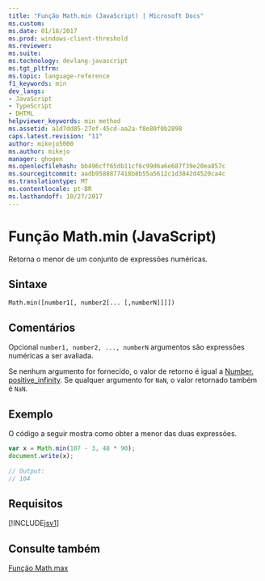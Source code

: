 ```yaml
---
title: "Função Math.min (JavaScript) | Microsoft Docs"
ms.custom: 
ms.date: 01/18/2017
ms.prod: windows-client-threshold
ms.reviewer: 
ms.suite: 
ms.technology: devlang-javascript
ms.tgt_pltfrm: 
ms.topic: language-reference
f1_keywords: min
dev_langs:
- JavaScript
- TypeScript
- DHTML
helpviewer_keywords: min method
ms.assetid: a1d7dd85-27ef-45cd-aa2a-f8e80f0b2898
caps.latest.revision: "11"
author: mikejo5000
ms.author: mikejo
manager: ghogen
ms.openlocfilehash: bb496cff65db11cf6c99d6a6e687f39e20ea857c
ms.sourcegitcommit: aadb9588877418b8b55a5612c1d3842d4520ca4c
ms.translationtype: MT
ms.contentlocale: pt-BR
ms.lasthandoff: 10/27/2017
---
```

# <a name="mathmin-function-javascript"></a>Função Math.min (JavaScript)
Retorna o menor de um conjunto de expressões numéricas.  
  
## <a name="syntax"></a>Sintaxe  
  
```  
Math.min([number1[, number2[... [,numberN]]]])  
```  
  
## <a name="remarks"></a>Comentários  
 Opcional `number1, number2, ..., numberN` argumentos são expressões numéricas a ser avaliada.  
  
 Se nenhum argumento for fornecido, o valor de retorno é igual a [Number. positive_infinity](../../javascript/reference/number-constants-javascript.md). Se qualquer argumento for `NaN`, o valor retornado também é `NaN`.  
  
## <a name="example"></a>Exemplo  
 O código a seguir mostra como obter a menor das duas expressões.  
  
```JavaScript  
var x = Math.min(107 - 3, 48 * 90);  
document.write(x);  
  
// Output:  
// 104  
```  
  
## <a name="requirements"></a>Requisitos  
 [!INCLUDE[jsv1](../../javascript/misc/includes/jsv1-md.md)]  
  
## <a name="see-also"></a>Consulte também  
 [Função Math.max](../../javascript/reference/math-max-function-javascript.md)